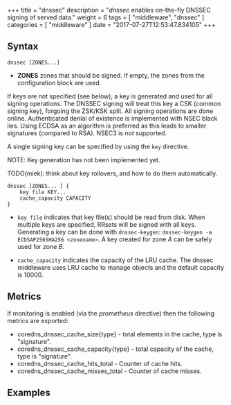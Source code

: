 +++
title = "dnssec"
description = "*dnssec* enables on-the-fly DNSSEC signing of served data."
weight = 6
tags = [ "middleware", "dnssec" ]
categories = [ "middleware" ]
date = "2017-07-27T12:53:47.834105"
+++

## Syntax

~~~
dnssec [ZONES...]
~~~

* **ZONES** zones that should be signed. If empty, the zones from the configuration block
    are used.

If keys are not specified (see below), a key is generated and used for all signing operations. The
DNSSEC signing will treat this key a CSK (common signing key), forgoing the ZSK/KSK split. All
signing operations are done online. Authenticated denial of existence is implemented with NSEC black
lies. Using ECDSA as an algorithm is preferred as this leads to smaller signatures (compared to
RSA). NSEC3 is *not* supported.

A single signing key can be specified by using the `key` directive.

NOTE: Key generation has not been implemented yet.

TODO(miek): think about key rollovers, and how to do them automatically.

~~~
dnssec [ZONES... ] {
    key file KEY...
    cache_capacity CAPACITY
}
~~~

* `key file` indicates that key file(s) should be read from disk. When multiple keys are specified, RRsets
  will be signed with all keys. Generating a key can be done with `dnssec-keygen`: `dnssec-keygen -a
  ECDSAP256SHA256 <zonename>`. A key created for zone *A* can be safely used for zone *B*.

* `cache_capacity` indicates the capacity of the LRU cache. The dnssec middleware uses LRU cache to manage
  objects and the default capacity is 10000.

## Metrics

If monitoring is enabled (via the *prometheus* directive) then the following metrics are exported:

* coredns_dnssec_cache_size{type} - total elements in the cache, type is "signature".
* coredns_dnssec_cache_capacity{type} - total capacity of the cache, type is "signature".
* coredns_dnssec_cache_hits_total - Counter of cache hits.
* coredns_dnssec_cache_misses_total - Counter of cache misses.

## Examples
